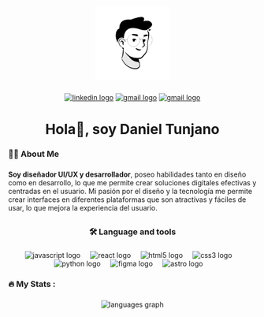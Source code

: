<!--
**danieltb92/danieltb92** is a ✨ _special_ ✨ repository because its `README.md` (this file) appears on your GitHub profile.

Here are some ideas to get you started:

- 🔭 I’m currently working on ...
- 🌱 I’m currently learning ...
- 👯 I’m looking to collaborate on ...
- 🤔 I’m looking for help with ...
- 💬 Ask me about ...
- 📫 How to reach me: ...
- 😄 Pronouns: ...
- ⚡ Fun fact: ...

-->

<div align="center">

  <!-- <img height="150" src="https://camo.githubusercontent.com/62da68eb62b1e5f175f7d1f0191dd89a653d7908feb22d37d4a0ab07365d6791/68747470733a2f2f6d656469612e67697068792e636f6d2f6d656469612f4d3967624264396e6244724f5475314d71782f67697068792e676966"  /> -->
  
  <!-- <img height="150" src="Images/Cute Avatar.png"> -->
  <img height="150" src="Images/Cute Avatar.svg">

</div>

<!--[Descripción de la imagen](/Images/Logo.gif)-->

###

<div align="center">

  [<img src="https://img.shields.io/static/v1?message=LinkedIn&logo=linkedin&label=&color=0077B5&logoColor=white&labelColor=&style=for-the-badge" height="25" alt="linkedin logo"/>](https://www.linkedin.com/in/daniel-tunjano)
  [<img src="https://img.shields.io/static/v1?message=mail&logo=gmail&label=&color=D14836&logoColor=white&labelColor=&style=for-the-badge" height="25" alt="gmail logo"  />](mailto:danieltb92@hotmail.com)
  [<img src="https://img.shields.io/static/v1?message=website&logo=&label=&color=00b2ff&logoColor=white&labelColor=&style=for-the-badge" height="25" alt="gmail logo"  />](https://daniel-tunjano.onrender.com/)

</div>

###

###

<h1 align="center">Hola👋, soy Daniel Tunjano </h1>

###

<h3 align="left">👩‍💻  About Me</h3>

###

<p align="left"><b>Soy diseñador UI/UX y desarrollador</b>, poseo habilidades tanto en diseño como en desarrollo, lo que me permite crear soluciones digitales efectivas y centradas en el usuario. Mi pasión por el diseño y la tecnología me permite crear interfaces en diferentes plataformas que son atractivas y fáciles de usar, lo que mejora la experiencia del usuario.</p>

###

##

<h3 align="center
">🛠 Language and tools</h3>

###

<div align="center">
  <img src="https://cdn.jsdelivr.net/gh/devicons/devicon/icons/javascript/javascript-original.svg" height="30" alt="javascript logo"  />
  <img width="12" />
  <img src="https://cdn.jsdelivr.net/gh/devicons/devicon/icons/react/react-original.svg" 
  height="30" alt="react logo"  />
  <img width="12" />
  <img src="https://cdn.jsdelivr.net/gh/devicons/devicon/icons/html5/html5-original.svg" 
  height="30" alt="html5 logo"  />
  <img width="12" />
  <img src="https://cdn.jsdelivr.net/gh/devicons/devicon/icons/css3/css3-original.svg" 
  height="30" alt="css3 logo"  />
  <img width="12" />
  <img src="https://cdn.jsdelivr.net/gh/devicons/devicon/icons/python/python-original.svg" height="30" alt="python logo"  />
  <img width="12" />
  <img src="https://cdn.jsdelivr.net/gh/devicons/devicon/icons/figma/figma-original.svg" 
  height="30" alt="figma logo"  />
  <img width="12" />
  <img src="https://cdn.jsdelivr.net/gh/devicons/devicon/icons/astro/astro-original.svg" 
  height="30" alt="astro logo"  />
  <img width="12" />
  
</div>

###

<h3 align="left">🔥   My Stats :</h3>

###

<div align="center">

 <img src="https://github-readme-stats.vercel.app/api/top-langs?username=danieltb92&locale=en&hide_title=false&layout=compact&card_width=320&langs_count=5&theme=dracula&hide_border=false&title_color=00b2ff" height="150" alt="languages graph"  />

</div>

###



